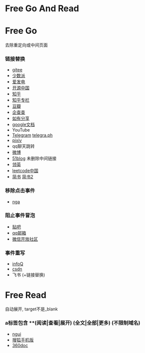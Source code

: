 # Free Go And Read



# Free Go

去除重定向或中间页面

### 链接替换

- [gitee](https://gitee.com/ssssssss-team/spider-flow) 
- [少数派](https://sspai.com/post/77499)
- [爱发电](https://afdian.net/p/1014bedc8b4d11edbb1252540025c377)
- [开源中国](https://www.oschina.net/news/224971/unity-7-7-with-wayland-support)
- [知乎](https://www.zhihu.com/question/2525877)
- [知乎专栏](https://zhuanlan.zhihu.com/p/20549978)
- [豆瓣](https://www.douban.com/doulist/222008/)
- [企查查](https://www.qcc.com/firm/3f603703d59a04cbe427e5825099a565.html)
- [如有分享](https://51.ruyo.net/15053.html)
- [google文档](https://docs.google.com/spreadsheets/d/1TFcEXMcKrwoIAECIVyBU0GPoSmRqZ7A0VBvqeKYVSww/htmlview)
- YouTube
- [Telegram](https://t.me/iv?url=https://scorum.net/zh-cn/basketball/@zhang356/v-s&rhash=8f2e2fd224fd87)  [telegra.ph](https://telegra.ph/How-can-I-get-IV-for-my-domain-10-22)
- [pixiv](https://www.pixiv.net/)
- qq聊天跳转
- [微博](https://m.weibo.cn/status/4816906223880636)
- [51blog](https://blog.51cto.com/u_15130867/6024786) 未删除中间链接
- [领英](https://www.linkedin.com/showcase/bosons-sytems/)
- [leetcode中国](https://leetcode.cn/link/?target=https%3A%2F%2Fwww.zhihu.com%2Fquestion%2F21923021)
- [简书](https://www.jianshu.com/p/fca56d635091) [简书2](https://www.jianshu.com/go-wild?ac=2&url=http%3A%2F%2Fasciiflow.com%2F)

### 移除点击事件

- [nga](https://bbs.nga.cn/read.php?tid=35030437)

### 阻止事件冒泡

- [贴吧](https://tieba.baidu.com/p/7763083667) 
- [qq邮箱](https://mail.qq.com/)
- [微信开放社区](https://developers.weixin.qq.com/community/develop/doc/0004c270bec648cc4e3f26fe858400)

### 事件重写

- [infoQ](https://xie.infoq.cn/article/8c57c88a86f3d696ba6bf79f7) 
- [csdn](https://blog.csdn.net/xyisv/article/details/79095649?utm_medium=distribute.pc_relevant_bbs_down.none-task--2~all~sobaiduend~default-2.nonecase&depth_1-utm_source=distribute.pc_relevant_bbs_down.none-task--2~all~sobaiduend~default-2.nonecase)
- 飞书  (+链接替换)



# Free Read

自动展开, target不是_blank

### a标签包含 **(阅读|查看|展开) (全文|全部|更多) (不限制域名)

- [ngui](https://www.ngui.cc/el/3209744.html?action=onClick)
- [搜狐手机版](https://m.sohu.com/a/677666593_116237?scm=1103.plate:198:0.0.1_1.0&spm=smwp.home.fd-important.4.1684723697649JmyEFI1_1467)
- [360doc](http://www.360doc.com/content/12/0121/07/11604731_1055179610.shtml)



